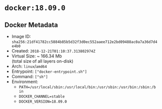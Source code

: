 # `docker:18.09.0`

## Docker Metadata

- Image ID: `sha256:21df41782cc5884b85b5d32f3d0ec552aaee712e2bd09488ac0a7a36d7d4e4b0`
- Created: `2018-12-21T01:10:37.313802974Z`
- Virtual Size: ~ 166.34 Mb  
  (total size of all layers on-disk)
- Arch: `linux`/`amd64`
- Entrypoint: `["docker-entrypoint.sh"]`
- Command: `["sh"]`
- Environment:
  - `PATH=/usr/local/sbin:/usr/local/bin:/usr/sbin:/usr/bin:/sbin:/bin`
  - `DOCKER_CHANNEL=stable`
  - `DOCKER_VERSION=18.09.0`
